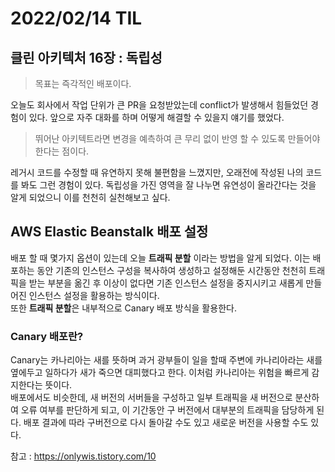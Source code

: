 # 2022/02/14 TIL

## 클린 아키텍처 16장 : 독립성

> 목표는 즉각적인 배포이다.

오늘도 회사에서 작업 단위가 큰 PR을 요청받았는데 conflict가 발생해서 힘들었던 경험이 있다. 앞으로 자주 대화를 하며 어떻게 해결할 수 있을지 얘기를 했었다.

> 뛰어난 아키텍트라면 변경을 예측하여 큰 무리 없이 반영 할 수 있도록 만들어야 한다는 점이다.

레거시 코드를 수정할 때 유연하지 못해 불편함을 느꼈지만, 오래전에 작성된 나의 코드를 봐도 그런 경험이 있다. 독립성을 가진 영역을 잘 나누면 유연성이 올라간다는 것을 알게 되었으니 이를 천천히 실천해보고 싶다.

## AWS Elastic Beanstalk 배포 설정

배포 할 때 몇가지 옵션이 있는데 오늘 **트래픽 분할** 이라는 방법을 알게 되었다. 이는 배포하는 동안 기존의 인스턴스 구성을 복사하여 생성하고 설정해둔 시간동안 천천히 트래픽을 받는 부분을 옮긴 후 이상이 없다면 기존 인스턴스 설정을 중지시키고 새롭게 만들어진 인스턴스 설정을 활용하는 방식이다.  
또한 **트래픽 분할**은 내부적으로 Canary 배포 방식을 활용한다.

### Canary 배포란?

Canary는 카나리아는 새를 뜻하며 과거 광부들이 일을 할때 주변에 카나리아라는 새를 옆에두고 일하다가 새가 죽으면 대피했다고 한다. 이처럼 카나리아는 위험을 빠르게 감지한다는 뜻이다.  
배포에서도 비슷한데, 새 버전의 서버들을 구성하고 일부 트래픽을 새 버전으로 분산하여 오류 여부를 판단하게 되고, 이 기간동안 구 버전에서 대부분의 트래픽을 담당하게 된다. 배포 결과에 따라 구버전으로 다시 돌아갈 수도 있고 새로운 버전을 사용할 수도 있다.

참고 : https://onlywis.tistory.com/10
